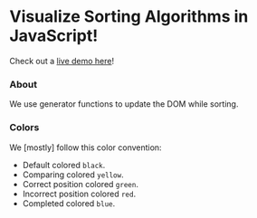 # Visualize Sorting Algorithms in JavaScript!

Check out a [live demo here](https://oze4.github.io/visualize-sorting-algorithms/)!

### About

We use generator functions to update the DOM while sorting.

### Colors

We [mostly] follow this color convention:

- Default colored `black`.
- Comparing colored `yellow`.
- Correct position colored `green`.
- Incorrect position colored `red`.
- Completed colored `blue`.